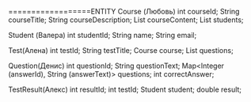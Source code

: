 
==================ENTITY
Course (Любовь)
    int courseId;
    String courseTitle;
    String courseDescription;
    List<String> courseContent;
    List<Student> students;

Student (Валера)
    int studentId;
    String name;
    String email;

Test(Алена)
    int testId;
    String testTitle;
    Course course;
    List<Question> questions;

Question(Денис)
    int questionId;
    String questionText;
    Map<Integer (answerId), String (answerText)> questions;
    int correctAnswer;
    

TestResult(Алекс)
    int resultId;
    int testId;
    Student student;
    double result;